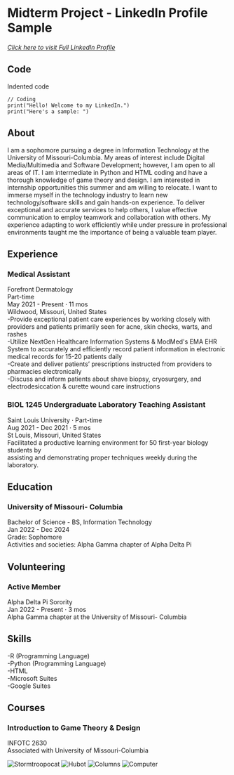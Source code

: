 # Midterm Project - LinkedIn Profile Sample
*[Click here to visit Full LinkedIn Profile](https://www.linkedin.com/in/rosa-wessel-904101218/)*

## **Code**
Indented code

    // Coding
    print("Hello! Welcome to my LinkedIn.")
    print("Here's a sample: ")

##  **About**
I am a sophomore pursuing a degree in Information Technology at the University of Missouri-Columbia. My areas of interest include Digital Media/Multimedia and Software Development; however, I am open to all areas of IT. I am intermediate in Python and HTML coding and have a thorough knowledge of game theory and design. I am interested in internship opportunities this summer and am willing to relocate. 
I want to immerse myself in the technology industry to learn new technology/software skills and gain hands-on experience. To deliver exceptional and accurate services to help others, I value effective communication to employ teamwork and collaboration with others. My experience adapting to work efficiently while under pressure in professional environments taught me the importance of being a valuable team player.

## **Experience**
### **Medical Assistant**  
Forefront Dermatology   
Part-time  
May 2021 - Present · 11 mos   
Wildwood, Missouri, United States  
-Provide exceptional patient care experiences by working closely with providers and patients primarily seen for acne, skin checks, warts, and rashes  
-Utilize NextGen Healthcare Information Systems & ModMed's EMA EHR System to accurately and efficiently record patient information in electronic medical records for 15-20 patients daily  
-Create and deliver patients’ prescriptions instructed from providers to pharmacies electronically  
-Discuss and inform patients about shave biopsy, cryosurgery, and electrodesiccation & curette wound care instructions

### **BIOL 1245 Undergraduate Laboratory Teaching Assistant**
Saint Louis University · Part-time  
Aug 2021 - Dec 2021 · 5 mos  
St Louis, Missouri, United States  
Facilitated a productive learning environment for 50 first-year biology students by   
assisting and demonstrating proper techniques weekly during the laboratory.

## **Education**
### **University of Missouri- Columbia**
Bachelor of Science - BS, Information Technology  
Jan 2022 - Dec 2024  
Grade: Sophomore  
Activities and societies: Alpha Gamma chapter of Alpha Delta Pi

## **Volunteering**
### **Active Member**
Alpha Delta Pi Sorority  
Jan 2022 - Present · 3 mos  
Alpha Gamma chapter at the University of Missouri- Columbia

## **Skills**
-R (Programming Language)  
-Python (Programming Language)  
-HTML  
-Microsoft Suites  
-Google Suites  

## **Courses**
### **Introduction to Game Theory & Design**
INFOTC 2630  
Associated with University of Missouri-Columbia 

![Stormtroopocat](https://octodex.github.com/images/stormtroopocat.jpg "The Stormtroopocat")
![Hubot](https://octodex.github.com/images/hubot.jpg "The Hubot")
![Columns](https://media.istockphoto.com/photos/university-of-missouri-picture-id1033805110?k=20&m=1033805110&s=612x612&w=0&h=DDY4F-a_0b8Cwl_G6r3dB7YsRdZggk5guXNGa2cPckk=)
![Computer](https://i.pinimg.com/564x/98/da/30/98da301881dadc0dd71bce456a39309f.jpg)
